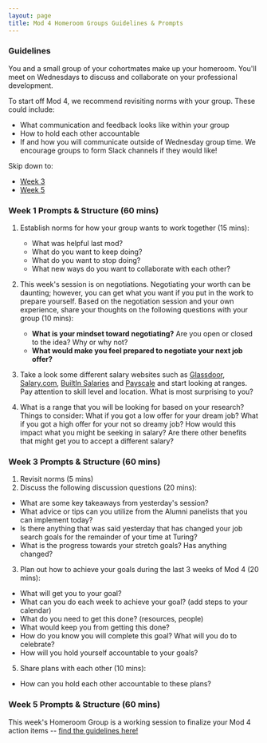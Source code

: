 ```yaml
---
layout: page
title: Mod 4 Homeroom Groups Guidelines & Prompts
---
```


### Guidelines
You and a small group of your cohortmates make up your homeroom. You'll meet on Wednesdays to discuss and collaborate on your professional development.

To start off Mod 4, we recommend revisiting norms with your group. These could include:

* What communication and feedback looks like within your group
* How to hold each other accountable
* If and how you will communicate outside of Wednesday group time. We encourage groups to form Slack channels if they would like!

Skip down to:
* [Week 3](#week-3)
* [Week 5](#week-5)

### Week 1 Prompts & Structure (60 mins)
1. Establish norms for how your group wants to work together (15 mins):

   * What was helpful last mod?
   * What do you want to keep doing?
   * What do you want to stop doing?
   * What new ways do you want to collaborate with each other?

2. This week's session is on negotiations. Negotiating your worth can be daunting; however, you can get what you want if you put in the work to prepare yourself. Based on the negotiation session and your own experience, share your thoughts on the following questions with your group (10 mins):

   * **What is your mindset toward negotiating?** Are you open or closed to the idea? Why or why not? 
   * **What would make you feel prepared to negotiate your next job offer?** 

3. Take a look some different salary websites such as [Glassdoor](https://glassdoor.com), [Salary.com](https://salary.com), [BuiltIn Salaries](https://builtin.com/salaries) and [Payscale](https://payscale.com) and start looking at ranges. Pay attention to skill level and location. What is most surprising to you? 

4. What is a range that you will be looking for based on your research? Things to consider: What if you got a low offer for your dream job? What if you got a high offer for your not so dreamy job? How would this impact what you might be seeking in salary? Are there other benefits that might get you to accept a different salary? 

### Week 3 Prompts & Structure (60 mins) <a name="week-3"></a>
1. Revisit norms (5 mins) 
2. Discuss the following discussion questions (20 mins):
  * What are some key takeaways from yesterday's session?
  * What advice or tips can you utilize from the Alumni panelists that you can implement today? 
  * Is there anything that was said yesterday that has changed your job search goals for the remainder of your time at Turing?
  * What is the progress towards your stretch goals? Has anything changed?
3. Plan out how to achieve your goals during the last 3 weeks of Mod 4 (20 mins):
  * What will get you to your goal? 
  * What can you do each week to achieve your goal? (add steps to your calendar)
  * What do you need to get this done? (resources, people) 
  * What would keep you from getting this done? 
  * How do you know you will complete this goal? What will you do to celebrate?
  * How will you hold yourself accountable to your goals?
5. Share plans with each other (10 mins):
  * How can you hold each other accountable to these plans?

### Week 5 Prompts & Structure (60 mins) <a name="week-5"></a>
This week's Homeroom Group is a working session to finalize your Mod 4 action items -- [find the guidelines here!](/module_four/week5_working_group)

